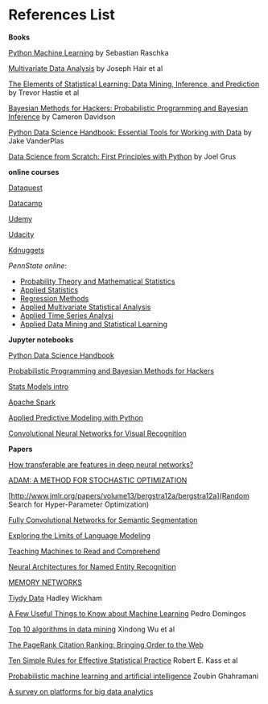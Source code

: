 # References List

**Books**

[Python Machine Learning](https://www.amazon.com/Python-Machine-Learning-Sebastian-Raschka-ebook/dp/B00YSILNL0) by Sebastian Raschka

[Multivariate Data Analysis](https://www.amazon.com/Multivariate-Data-Analysis-Joseph-Hair-ebook/dp/B00HSTI558) by Joseph Hair et al

[The Elements of Statistical Learning: Data Mining, Inference, and Prediction](https://www.amazon.com/Elements-Statistical-Learning-Prediction-Statistics/dp/0387848576) by Trevor Hastie et al

[Bayesian Methods for Hackers: Probabilistic Programming and Bayesian Inference](https://www.amazon.com/Bayesian-Methods-Hackers-Probabilistic-Addison-Wesley/dp/0133902838) by Cameron Davidson 

[Python Data Science Handbook: Essential Tools for Working with Data](https://www.amazon.com/Python-Data-Science-Handbook-Essential/dp/1491912057) by Jake VanderPlas

[Data Science from Scratch: First Principles with Python](https://www.amazon.com/Data-Science-Scratch-Principles-Python/dp/149190142X) by Joel Grus

**online courses**

[Dataquest](https://www.dataquest.io)

[Datacamp](https://www.datacamp.com)

[Udemy](https://www.udemy.com/)

[Udacity](https://www.udacity.com/)

[Kdnuggets](https://www.kdnuggets.com)

*PennState online*:
- [Probability Theory and Mathematical Statistics](https://onlinecourses.science.psu.edu/stat414/)
- [Applied Statistics](https://onlinecourses.science.psu.edu/stat414/)
- [Regression Methods](https://onlinecourses.science.psu.edu/stat501/)
- [Applied Multivariate Statistical Analysis](https://onlinecourses.science.psu.edu/stat505/)
- [Applied Time Series Analysi](https://onlinecourses.science.psu.edu/stat510/)
- [Applied Data Mining and Statistical Learning](https://onlinecourses.science.psu.edu/stat857/)


**Jupyter notebooks**

[Python Data Science Handbook](https://github.com/jakevdp/PythonDataScienceHandbook)

[Probabilistic Programming and Bayesian Methods for Hackers](https://github.com/CamDavidsonPilon/Probabilistic-Programming-and-Bayesian-Methods-for-Hackers)

[Stats Models intro](https://github.com/thomas-haslwanter/statsintro_python/tree/master/ipynb)

[Apache Spark](http://nbviewer.jupyter.org/github/jdwittenauer/ipython-notebooks/blob/master/notebooks/spark/Spark-Lab0-Tutorial.ipynb)

[Applied Predictive Modeling with Python](https://github.com/LeiG/Applied-Predictive-Modeling-with-Python)

[Convolutional Neural Networks for Visual Recognition](http://cs231n.github.io/)



**Papers**

[How transferable are features in deep neural networks?](http://papers.nips.cc/paper/5347-how-transferable-are-features-in-deep-neural-networks.pdf)

[ADAM: A METHOD FOR STOCHASTIC OPTIMIZATION](https://arxiv.org/pdf/1412.6980.pdf)

[http://www.jmlr.org/papers/volume13/bergstra12a/bergstra12a](Random Search for Hyper-Parameter Optimization)

[Fully Convolutional Networks for Semantic Segmentation](https://www.cv-foundation.org/openaccess/content_cvpr_2015/papers/Long_Fully_Convolutional_Networks_2015_CVPR_paper.pdf)

[Exploring the Limits of Language Modeling](https://arxiv.org/pdf/1602.02410.pdf)

[Teaching Machines to Read and Comprehend](http://papers.nips.cc/paper/5945-teaching-machines-to-read-and-comprehend.pdf)

[Neural Architectures for Named Entity Recognition](http://aclweb.org/anthology/N/N16/N16-1030.pdf)

[MEMORY NETWORKS](https://arxiv.org/pdf/1410.3916.pdf)

[Tiydy Data](https://www.jstatsoft.org/article/view/v059i10/v59i10.pdf) Hadley Wickham

[A Few Useful Things to Know about Machine Learning](https://homes.cs.washington.edu/~pedrod/papers/cacm12.pdf) Pedro Domingos

[Top 10 algorithms in data mining](http://www.cs.umd.edu/~samir/498/10Algorithms-08.pdf) Xindong Wu et al

[The PageRank Citation Ranking: Bringing Order to the Web](http://ilpubs.stanford.edu:8090/422/)

[Ten Simple Rules for Effective Statistical Practice](http://journals.plos.org/ploscompbiol/article?id=10.1371/journal.pcbi.1004961) Robert E. Kass et al

[Probabilistic machine learning and artificial intelligence](https://www.repository.cam.ac.uk/bitstream/handle/1810/248538/Ghahramani%202015%20Nature.pdf) Zoubin Ghahramani

[A survey on platforms for big data analytics](https://journalofbigdata.springeropen.com/articles/10.1186/s40537-014-0008-6) 
